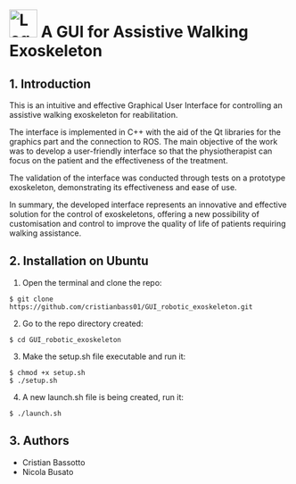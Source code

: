 # <img src="https://github.com/cristianbass01/GUI_robotic_exoskeleton/assets/72708597/bb79ef7b-30f0-4e3a-9ffb-870d1a9cd80b" alt="Logo" width="50" height="50"> A GUI for Assistive Walking Exoskeleton
## 1. Introduction
This is an intuitive and effective Graphical User Interface for controlling an assistive walking exoskeleton for reabilitation. 

The interface is implemented in C++ with the aid of the Qt libraries for the graphics part and the connection to ROS. The main objective of the work was to develop a user-friendly interface so that the physiotherapist can focus on the patient and the effectiveness of the treatment. 

The validation of the interface was conducted through tests on a prototype exoskeleton, demonstrating its effectiveness and ease of use. 

In summary, the developed interface represents an innovative and effective solution for the control of exoskeletons, offering a new possibility of customisation and control to improve the quality of life of patients requiring walking assistance.


## 2. Installation on Ubuntu
  1. Open the terminal and clone the repo:
```
$ git clone https://github.com/cristianbass01/GUI_robotic_exoskeleton.git
```
  2. Go to the repo directory created:
```
$ cd GUI_robotic_exoskeleton 
```
  3. Make the setup.sh file executable and run it:
```
$ chmod +x setup.sh
$ ./setup.sh
```
4. A new launch.sh file is being created, run it:
```
$ ./launch.sh
```

## 3. Authors
- Cristian Bassotto
- Nicola Busato
